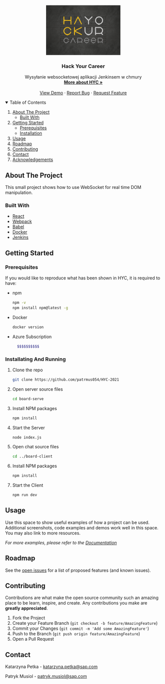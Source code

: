 
<!-- PROJECT LOGO -->
<br />
<p align="center">
  <a href="https://github.com/patrmus054/HYC-2021">
    <img src="./hyc-logo.jpeg" alt="Logo" width="240" height="160">
  </a>

  <h3 align="center">Hack Your Career</h3>

  <p align="center">
    Wysyłanie websocketowej aplikacji Jenkinsem w chmury
    <br />
    <a href="https://github.com/othneildrew/Best-README-Template"><strong>More about HYC »</strong></a>
    <br />
    <br />
    <a href="https://github.com/othneildrew/Best-README-Template">View Demo</a>
    ·
    <a href="https://github.com/othneildrew/Best-README-Template/issues">Report Bug</a>
    ·
    <a href="https://github.com/othneildrew/Best-README-Template/issues">Request Feature</a>
  </p>
</p>



<!-- TABLE OF CONTENTS -->
<details open="open">
  <summary>Table of Contents</summary>
  <ol>
    <li>
      <a href="#about-the-project">About The Project</a>
      <ul>
        <li><a href="#built-with">Built With</a></li>
      </ul>
    </li>
    <li>
      <a href="#getting-started">Getting Started</a>
      <ul>
        <li><a href="#prerequisites">Prerequisites</a></li>
        <li><a href="#installation">Installation</a></li>
      </ul>
    </li>
    <li><a href="#usage">Usage</a></li>
    <li><a href="#roadmap">Roadmap</a></li>
    <li><a href="#contributing">Contributing</a></li>
    <li><a href="#contact">Contact</a></li>
    <li><a href="#acknowledgements">Acknowledgements</a></li>
  </ol>
</details>



<!-- ABOUT THE PROJECT -->
## About The Project

This  small project shows how to use WebSocket for real time DOM manipulation. 

### Built With

 
* [React](https://reactjs.org/)
* [Webpack](https://webpack.js.org)
* [Babel](https://babeljs.io/)
* [Docker](https://www.docker.com/)
* [Jenkins](https://www.jenkins.io/)


<!-- GETTING STARTED -->
## Getting Started
### Prerequisites

If you would like to reproduce what has been shown in HYC, it is required to have:
* npm
  ```sh
  npm -v
  npm install npm@latest -g
  ```
* Docker
  ```sh
  docker version
  ```
* Azure Subscription 
  ```sh
    $$$$$$$$$$
  ```

### Installating And Running


1. Clone the repo
   ```sh
   git clone https://github.com/patrmus054/HYC-2021
   ```
2. Open server source files
    ```sh
   cd board-serve
   ```
3. Install NPM packages
   ```sh
   npm install
   ```
4. Start the Server
    ```sh
   node index.js
   ```
5. Open chat source files 
    ```sh
   cd ../board-client
   ```
6. Install NPM packages
   ```sh
   npm install
   ```
7. Start the Client 
    ```sh
   npm run dev
   ```


<!-- USAGE EXAMPLES -->
## Usage

Use this space to show useful examples of how a project can be used. Additional screenshots, code examples and demos work well in this space. You may also link to more resources.

_For more examples, please refer to the [Documentation](https://example.com)_



<!-- ROADMAP -->
## Roadmap

See the [open issues](https://github.com/patrmus054/HYC-2021/issues) for a list of proposed features (and known issues).



<!-- CONTRIBUTING -->
## Contributing

Contributions are what make the open source community such an amazing place to be learn, inspire, and create. Any contributions you make are **greatly appreciated**.

1. Fork the Project
2. Create your Feature Branch (`git checkout -b feature/AmazingFeature`)
3. Commit your Changes (`git commit -m 'Add some AmazingFeature'`)
4. Push to the Branch (`git push origin feature/AmazingFeature`)
5. Open a Pull Request


## Contact

Katarzyna Petka - katarzyna.petka@sap.com

Patryk Musiol  - patryk.musiol@sap.com







